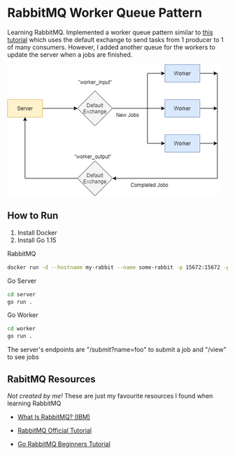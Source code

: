 # RabbitMQ Worker Queue Pattern

Learning RabbitMQ. Implemented a worker queue pattern similar to [this tutorial](https://www.rabbitmq.com/tutorials/tutorial-two-go.html) which uses the default exchange to send tasks from 1 producer to 1 of many consumers. However, I added another queue for the workers to update the server when a jobs are finished.

![img](./worker-queue.png)

## How to Run

1. Install Docker
2. Install Go 1.15

RabbitMQ
```bash
docker run -d --hostname my-rabbit --name some-rabbit -p 15672:15672 -p 5672:5672 rabbitmq:3-management
```

Go Server
```bash
cd server
go run .
```

Go Worker
```bash
cd worker
go run .
```

The server's endpoints are "/submit?name=foo" to submit a job and "/view" to see jobs 

## RabitMQ Resources

*Not created by me!* These are just my favourite resources I found when learning RabbitMQ

- [What Is RabbitMQ? (IBM)](https://www.youtube.com/watch?v=7rkeORD4jSw&ab_channel=IBMCloud)

- [RabbitMQ Official Tutorial](https://www.rabbitmq.com/tutorials/tutorial-one-python.html)

- [Go RabbitMQ Beginners Tutorial](https://www.youtube.com/watch?v=pAXp6o-zWS4)